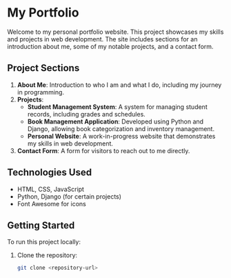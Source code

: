 # My Portfolio

Welcome to my personal portfolio website. This project showcases my skills and projects in web development. The site includes sections for an introduction about me, some of my notable projects, and a contact form.

## Project Sections

1. **About Me**: Introduction to who I am and what I do, including my journey in programming.
2. **Projects**:
   - **Student Management System**: A system for managing student records, including grades and schedules.
   - **Book Management Application**: Developed using Python and Django, allowing book categorization and inventory management.
   - **Personal Website**: A work-in-progress website that demonstrates my skills in web development.
3. **Contact Form**: A form for visitors to reach out to me directly.

## Technologies Used
- HTML, CSS, JavaScript
- Python, Django (for certain projects)
- Font Awesome for icons

## Getting Started
To run this project locally:
1. Clone the repository:
   ```bash
   git clone <repository-url>
